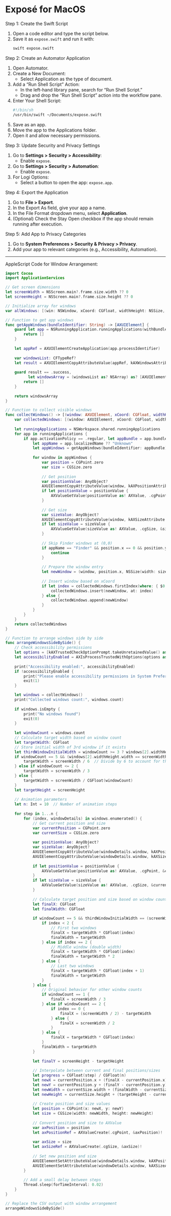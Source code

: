 # Exposé for MacOS

Step 1: Create the Swift Script  
1. Open a code editor and type the script below.  
2. Save it as `expose.swift` and run it with:  
   ```bash
   swift expose.swift
   ```

Step 2: Create an Automator Application  
1. Open Automator.  
2. Create a New Document:  
   - Select Application as the type of document.  
3. Add a “Run Shell Script” Action:  
   - In the left-hand library pane, search for “Run Shell Script.”  
   - Drag and drop the “Run Shell Script” action into the workflow pane.  
4. Enter Your Shell Script:  
   ```bash
   #!/bin/sh
   /usr/bin/swift ~/Documents/expose.swift
   ```
5. Save as an app.  
6. Move the app to the Applications folder.  
7. Open it and allow necessary permissions.  

Step 3: Update Security and Privacy Settings  
1. Go to **Settings > Security > Accessibility**:  
   - Enable `expose`.  
2. Go to **Settings > Security > Automation**:  
   - Enable `expose`.  
3. For Logi Options:  
   - Select a button to open the app: `expose.app`.  

Step 4: Export the Application  
1. Go to **File > Export**.  
2. In the Export As field, give your app a name.  
3. In the File Format dropdown menu, select **Application**.  
4. (Optional) Check the Stay Open checkbox if the app should remain running after execution.  

Step 5: Add App to Privacy Categories  
1. Go to **System Preferences > Security & Privacy > Privacy**.  
2. Add your app to relevant categories (e.g., Accessibility, Automation).  

---

AppleScript Code for Window Arrangement:  

```swift
import Cocoa
import ApplicationServices

// Get screen dimensions
let screenWidth = NSScreen.main?.frame.size.width ?? 0
let screenHeight = NSScreen.main?.frame.size.height ?? 0

// Initialize array for windows
var allWindows: [(win: NSWindow, xCoord: CGFloat, widthHeight: NSSize, appName: String)] = []

// Function to get app windows
func getAppWindows(bundleIdentifier: String) -> [AXUIElement] {
    guard let app = NSRunningApplication.runningApplications(withBundleIdentifier: bundleIdentifier).first else {
        return []
    }
    
    let appRef = AXUIElementCreateApplication(app.processIdentifier)
    
    var windowsList: CFTypeRef?
    let result = AXUIElementCopyAttributeValue(appRef, kAXWindowsAttribute as CFString, &windowsList)
    
    guard result == .success,
          let windowsArray = (windowsList as? NSArray) as? [AXUIElement] else {
        return []
    }
    
    return windowsArray
}

// Function to collect visible windows
func collectWindows() -> [(window: AXUIElement, xCoord: CGFloat, widthHeight: NSSize, appName: String)] {
    var collectedWindows: [(window: AXUIElement, xCoord: CGFloat, widthHeight: NSSize, appName: String)] = []
    
    let runningApplications = NSWorkspace.shared.runningApplications
    for app in runningApplications {
        if app.activationPolicy == .regular, let appBundle = app.bundleIdentifier {
            let appName = app.localizedName ?? "Unknown"
            let appWindows = getAppWindows(bundleIdentifier: appBundle)
            
            for window in appWindows {
                var position = CGPoint.zero
                var size = CGSize.zero
                
                // Get position
                var positionValue: AnyObject?
                AXUIElementCopyAttributeValue(window, kAXPositionAttribute as CFString, &positionValue)
                if let positionValue = positionValue {
                    AXValueGetValue(positionValue as! AXValue, .cgPoint, &position)
                }
                
                // Get size
                var sizeValue: AnyObject?
                AXUIElementCopyAttributeValue(window, kAXSizeAttribute as CFString, &sizeValue)
                if let sizeValue = sizeValue {
                    AXValueGetValue(sizeValue as! AXValue, .cgSize, &size)
                }
                
                // Skip Finder windows at (0,0)
                if appName == "Finder" && position.x == 0 && position.y == 0 {
                    continue
                }
                
                // Prepare the window entry
                let newWindow = (window, position.x, NSSize(width: size.width, height: size.height), appName)
                
                // Insert window based on xCoord
                if let index = collectedWindows.firstIndex(where: { $0.xCoord > position.x }) {
                    collectedWindows.insert(newWindow, at: index)
                } else {
                    collectedWindows.append(newWindow)
                }
            }
        }
    }
    return collectedWindows
}

// Function to arrange windows side by side
func arrangeWindowsSideBySide() {
    // Check accessibility permissions
    let options = [kAXTrustedCheckOptionPrompt.takeUnretainedValue() as String: true]
    let accessibilityEnabled = AXIsProcessTrustedWithOptions(options as CFDictionary)
    
    print("Accessibility enabled:", accessibilityEnabled)
    if !accessibilityEnabled {
        print("Please enable accessibility permissions in System Preferences")
        exit(1)
    }

    let windows = collectWindows()
    print("Collected windows count:", windows.count)
    
    if windows.isEmpty {
        print("No windows found")
        exit(0)
    }
    
    let windowCount = windows.count
    // Calculate target width based on window count
    let targetWidth: CGFloat
    // Store initial width of 3rd window if it exists
    let thirdWindowInitialWidth = windowCount >= 3 ? windows[2].widthHeight.width : 0
    if windowCount == 5 && (windows[2].widthHeight.width == screenWidth / 5) {
        targetWidth = screenWidth / 6  // Divide by 6 to account for the double-width middle window
    } else if windowCount <= 2 {
        targetWidth = screenWidth / 3
    } else {
        targetWidth = screenWidth / CGFloat(windowCount)
    }
    let targetHeight = screenHeight
    
    // Animation parameters
    let n: Int = 10  // Number of animation steps
    
    for step in 1...n {
        for (index, windowDetails) in windows.enumerated() {
            // Get current position and size
            var currentPosition = CGPoint.zero
            var currentSize = CGSize.zero
            
            var positionValue: AnyObject?
            var sizeValue: AnyObject?
            AXUIElementCopyAttributeValue(windowDetails.window, kAXPositionAttribute as CFString, &positionValue)
            AXUIElementCopyAttributeValue(windowDetails.window, kAXSizeAttribute as CFString, &sizeValue)
            
            if let positionValue = positionValue {
                AXValueGetValue(positionValue as! AXValue, .cgPoint, &currentPosition)
            }
            if let sizeValue = sizeValue {
                AXValueGetValue(sizeValue as! AXValue, .cgSize, &currentSize)
            }
            
            // Calculate target position and size based on window count and index
            let finalX: CGFloat
            let finalWidth: CGFloat
            
            if windowCount == 5 && thirdWindowInitialWidth == (screenWidth / 5) {
                if index < 2 {
                    // First two windows
                    finalX = targetWidth * CGFloat(index)
                    finalWidth = targetWidth
                } else if index == 2 {
                    // Middle window (double width)
                    finalX = targetWidth * CGFloat(index)
                    finalWidth = targetWidth * 2
                } else {
                    // Last two windows
                    finalX = targetWidth * CGFloat(index + 1)
                    finalWidth = targetWidth
                }
            } else {
                // Original behavior for other window counts
                if windowCount == 1 {
                    finalX = screenWidth / 3
                } else if windowCount == 2 {
                    if index == 0 {
                        finalX = (screenWidth / 2) - targetWidth
                    } else {
                        finalX = screenWidth / 2
                    }
                } else {
                    finalX = targetWidth * CGFloat(index)
                }
                finalWidth = targetWidth
            }
            
            let finalY = screenHeight - targetHeight
            
            // Interpolate between current and final positions/sizes
            let progress = CGFloat(step) / CGFloat(n)
            let newX = currentPosition.x + (finalX - currentPosition.x) * progress
            let newY = currentPosition.y + (finalY - currentPosition.y) * progress
            let newWidth = currentSize.width + (finalWidth - currentSize.width) * progress
            let newHeight = currentSize.height + (targetHeight - currentSize.height) * progress
            
            // Create position and size values
            let position = CGPoint(x: newX, y: newY)
            let size = CGSize(width: newWidth, height: newHeight)
            
            // Convert position and size to AXValue
            var axPosition = position
            let axPositionRef = AXValueCreate(.cgPoint, &axPosition)!
            
            var axSize = size
            let axSizeRef = AXValueCreate(.cgSize, &axSize)!
            
            // Set new position and size
            AXUIElementSetAttributeValue(windowDetails.window, kAXPositionAttribute as CFString, axPositionRef)
            AXUIElementSetAttributeValue(windowDetails.window, kAXSizeAttribute as CFString, axSizeRef)
        }
        
        // Add a small delay between steps
        Thread.sleep(forTimeInterval: 0.02)
    }
}

// Replace the CSV output with window arrangement
arrangeWindowsSideBySide()

```
